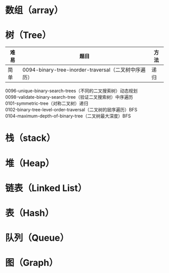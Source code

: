 # 数组（array）

# 树（Tree）
|难易|题目|方法|
|--|--|--|
|简单|0094-binary-tree-inorder-traversal（二叉树中序遍历）|递归| </br>
0096-unique-binary-search-trees（不同的二叉搜索树）动态规划 </br>
0098-validate-binary-search-tree（验证二叉搜索树）中序遍历 </br>
0101-symmetric-tree（对称二叉树）递归 </br>
0102-binary-tree-level-order-traversal（二叉树的层序遍历）BFS </br>
0104-maximum-depth-of-binary-tree（二叉树最大深度）BFS </br>

# 栈（stack）

# 堆（Heap）

# 链表（Linked List）

# 表（Hash）

# 队列（Queue）

# 图（Graph）
